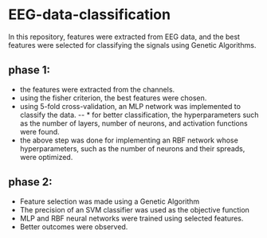 # EEG-data-classification
In this repository, features were extracted from EEG data, and the best features were selected for classifying the signals using Genetic Algorithms.
## phase 1: 
- the features were extracted from the channels. 
- using the fisher criterion, the best features were chosen. 
- using 5-fold cross-validation, an MLP network was implemented to classify the data.
  -- * for better classification, the hyperparameters such as the number of layers, number of neurons, and activation functions were found. 
- the above step was done for implementing an RBF network whose hyperparameters, such as the number of neurons and their spreads, were optimized.
## phase 2:
- Feature selection was made using a Genetic Algorithm
- The precision of an SVM classifier was used as the objective function
- MLP and RBF neural networks were trained using selected features.
- Better outcomes were observed.
